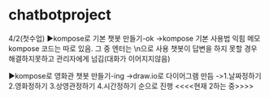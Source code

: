 # chatbotproject
4/2(첫수업)
▶kompose로 기본 챗봇 만들기-ok
->kompose 기본 사용법 익힘
메모
kompose 코드는 따로 있음. 그 중 엔터는 \n으로 사용
챗봇이 답변을 하지 못할 경우 해결하지못하고 관리자에게 넘김(대화가 이어지지않음)

▶kompose로 영화관 챗봇 만들기-ing
->draw.io로 다이어그램 만듬
->1.날짜정하기 2.영화정하기 3.상영관정하기 4.시간정하기 순으로 진행
<<<<현재 2하는 중>>>>
